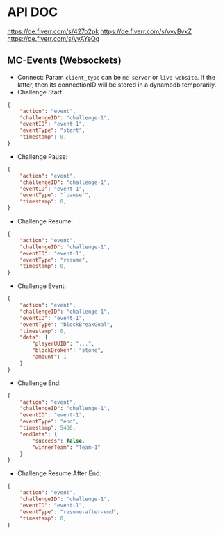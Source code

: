 # API DOC

https://de.fiverr.com/s/427o2pk
https://de.fiverr.com/s/vvyBvkZ
https://de.fiverr.com/s/yvAYeQq


## MC-Events (Websockets)

- Connect:
    Param `client_type` can be `mc-server` or `live-website`. If the latter, then its connectionID will be stored in a dynamodb temporarily.
- Challenge Start:
```json
{
    "action": "event",
    "challengeID": "challenge-1",
    "eventID": "event-1",
    "eventType": "start",
    "timestamp": 0,
}
```

- Challenge Pause:
```json
{
    "action": "event",
    "challengeID": "challenge-1",
    "eventID": "event-1",
    "eventType": "`pause`",
    "timestamp": 0,
}
```

- Challenge Resume:
```json
{
    "action": "event",
    "challengeID": "challenge-1",
    "eventID": "event-1",
    "eventType": "resume",
    "timestamp": 0,
}
```
- Challenge Event:
```json
{
    "action": "event",
    "challengeID": "challenge-1",
    "eventID": "event-1",
    "eventType": "blockBreakGoal",
    "timestamp": 0,
    "data": {
        "playerUUID": "...",
        "blockBroken": "stone",
        "amount": 1
    }
}
```

- Challenge End:
```json
{
    "action": "event",
    "challengeID": "challenge-1",
    "eventID": "event-1",
    "eventType": "end",
    "timestamp": 5436,
    "endData": {
        "success": false,
        "winnerTeam": "Team-1"
    }
}
```
- Challenge Resume After End:
```json
{
    "action": "event",
    "challengeID": "challenge-1",
    "eventID": "event-1",
    "eventType": "resume-after-end",
    "timestamp": 0,
}
```